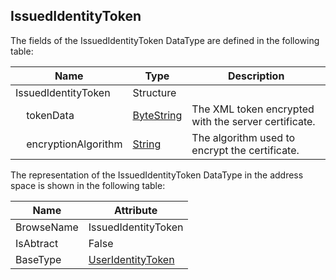 <!-- datatype -->
## IssuedIdentityToken
<!-- end of description -->
The fields of the IssuedIdentityToken DataType are defined in the following table:  

|Name|Type|Description|
|---|---|---|
|IssuedIdentityToken|Structure||
|&nbsp;&nbsp;&nbsp;&nbsp;tokenData|[ByteString](../../../Part3/DataTypes/ByteString/readme.md)|The XML token encrypted with the server certificate.|
|&nbsp;&nbsp;&nbsp;&nbsp;encryptionAlgorithm|[String](../../../Part3/DataTypes/String/readme.md)|The algorithm used to encrypt the certificate.|

The representation of the IssuedIdentityToken DataType in the address space is shown in the following table:  

|Name|Attribute|
|---|---|
|BrowseName|IssuedIdentityToken|
|IsAbtract|False|
|BaseType|[UserIdentityToken](../../../Part4/DataTypes/UserIdentityToken/readme.md)|

